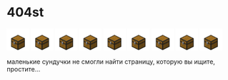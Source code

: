 # 404st

<img src="ru/_stories/assets/images/chest.gif" width=50/>
<img src="ru/_stories/assets/images/chest.gif" width=50/>
<img src="ru/_stories/assets/images/chest.gif" width=50/>
<img src="ru/_stories/assets/images/chest.gif" width=50/>
<img src="ru/_stories/assets/images/chest.gif" width=50/>
<img src="ru/_stories/assets/images/chest.gif" width=50/>
<img src="ru/_stories/assets/images/chest.gif" width=50/>
<img src="ru/_stories/assets/images/chest.gif" width=50/>
<img src="ru/_stories/assets/images/chest.gif" width=50/>

маленькие сундучки не смогли найти страницу, которую вы ищите, простите...